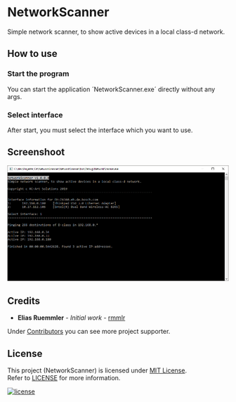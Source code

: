 # NetworkScanner
Simple network scanner, to show active devices in a local class-d network.

## How to use

### Start the program
You can start the application ´NetworkScanner.exe´ directly without any args.

### Select interface
After start, you must select the interface which you want to use.


## Screenshoot
![Screenshoot der Anwendung](Docu/NetworkScanner_Screen.png)

## Credits

* **Elias Ruemmler** - *Initial work* - [rmmlr](https://github.com/rmmlr)

Under [Contributors](https://github.com/rmmlr/HueHook/contributors) you can see more project supporter.

## License

This project (NetworkScanner) is licensed under  [MIT License](http://www.opensource.org/licenses/mit-license.php "Read more about the MIT license form").  
Refer to [LICENSE](https://github.com/rmmlr/NetworkScanner/blob/master/LICENSE.txt) for more information.

[![license](https://img.shields.io/github/license/rmmlr/NetworkScanner.svg)](https://github.com/rmmlr/NetworkScanner/blob/master/LICENSE.txt)